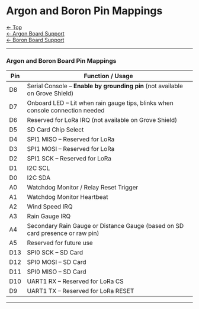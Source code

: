 # Argon and Boron Pin Mappings

[← Top](../README.md)  
[← Argon Board Support](Argon.md)  
[← Boron Board Support](Boron.md)  

---

### Argon and Boron Board Pin Mappings

| Pin  | Function / Usage                                                                 |
|------|----------------------------------------------------------------------------------|
| D8   | Serial Console – **Enable by grounding pin** (not available on Grove Shield)     |
| D7   | Onboard LED – Lit when rain gauge tips, blinks when console connection needed    |
| D6   | Reserved for LoRa IRQ (not available on Grove Shield)                            |
| D5   | SD Card Chip Select                                                              |
| D4   | SPI1 MISO – Reserved for LoRa                                                    |
| D3   | SPI1 MOSI – Reserved for LoRa                                                    |
| D2   | SPI1 SCK – Reserved for LoRa                                                     |
| D1   | I2C SCL                                                                          |
| D0   | I2C SDA                                                                          |
| A0   | Watchdog Monitor / Relay Reset Trigger                                           |
| A1   | Watchdog Monitor Heartbeat                                                       |
| A2   | Wind Speed IRQ                                                                   |
| A3   | Rain Gauge IRQ                                                                   |
| A4   | Secondary Rain Gauge or Distance Gauge (based on SD card presence or raw pin)    |
| A5   | Reserved for future use                                                          |
| D13  | SPI0 SCK – SD Card                                                               |
| D12  | SPI0 MOSI – SD Card                                                              |
| D11  | SPI0 MISO – SD Card                                                              |
| D10  | UART1 RX – Reserved for LoRa CS                                                  |
| D9   | UART1 TX – Reserved for LoRa RESET                                               |

---
